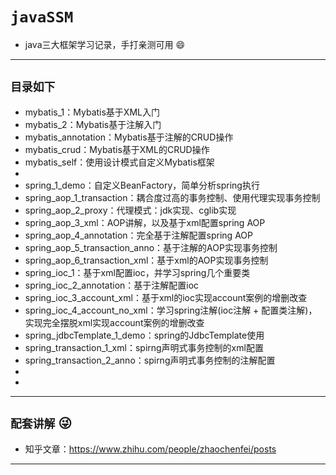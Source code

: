 # `javaSSM`
- java三大框架学习记录，手打亲测可用 :smile:
---
## `目录如下`
- mybatis_1：Mybatis基于XML入门
- mybatis_2：Mybatis基于注解入门
- mybatis_annotation：Mybatis基于注解的CRUD操作
- mybatis_crud：Mybatis基于XML的CRUD操作
- mybatis_self：使用设计模式自定义Mybatis框架
-
- spring_1_demo：自定义BeanFactory，简单分析spring执行
- spring_aop_1_transaction：耦合度过高的事务控制、使用代理实现事务控制
- spring_aop_2_proxy：代理模式：jdk实现、cglib实现
- spring_aop_3_xml：AOP讲解，以及基于xml配置spring AOP
- spring_aop_4_annotation：完全基于注解配置spring AOP
- spring_aop_5_transaction_anno：基于注解的AOP实现事务控制
- spring_aop_6_transaction_xml：基于xml的AOP实现事务控制
- spring_ioc_1：基于xml配置ioc，并学习spring几个重要类
- spring_ioc_2_annotation：基于注解配置ioc
- spring_ioc_3_account_xml：基于xml的ioc实现account案例的增删改查
- spring_ioc_4_account_no_xml：学习spring注解(ioc注解 + 配置类注解)，实现完全摆脱xml实现account案例的增删改查
- spring_jdbcTemplate_1_demo：spring的JdbcTemplate使用
- spring_transaction_1_xml：spirng声明式事务控制的xml配置
- spring_transaction_2_anno：spirng声明式事务控制的注解配置
- 
- 
---
## `配套讲解` :stuck_out_tongue_winking_eye:
* 知乎文章：https://www.zhihu.com/people/zhaochenfei/posts
---